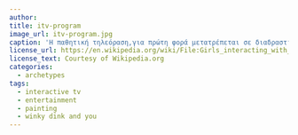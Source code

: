 ```yaml
---
author: 
title: itv-program
image_url: itv-program.jpg
caption: 'Η παθητική τηλεόραση,για πρώτη φορά μετατρέπεται σε διαδραστική,ενώ εντυπωσιακό αποτελεί το γεγονός ότι το αποτέλεσμα προέρχεται από ενέργεια του ίδιου του χρήστη, χωρίς την ανάγκη για επιπλέον τεχνολογική υποδομή από την πλευρά του τηλεοπτικού δικτύου.'
license_url: https://en.wikipedia.org/wiki/File:Girls_interacting_with_the_Winky_Dink_TV_program.jpg 
license_text: Courtesy of Wikipedia.org 
categories:
  - archetypes
tags:
  - interactive tv 
  - entertainment
  - painting
  - winky dink and you
---
```

